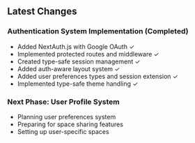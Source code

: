 ## Latest Changes

### Authentication System Implementation (Completed)
- Added NextAuth.js with Google OAuth ✓
- Implemented protected routes and middleware ✓
- Created type-safe session management ✓
- Added auth-aware layout system ✓
- Added user preferences types and session extension ✓
- Implemented type-safe theme handling ✓

### Next Phase: User Profile System
- Planning user preferences system
- Preparing for space sharing features
- Setting up user-specific spaces
